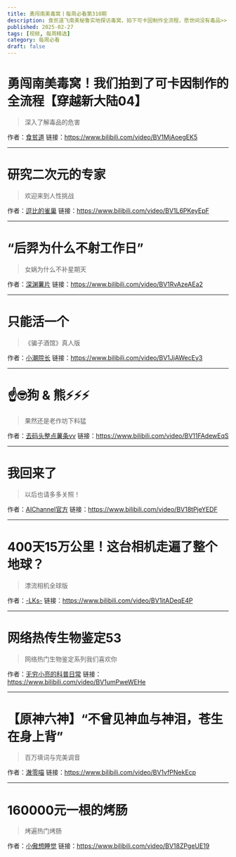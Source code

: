 ```yaml
---
title: 勇闯南美毒窝丨每周必看第310期
description: 食贫道飞南美秘鲁实地探访毒窝，拍下可卡因制作全流程，愿世间没有毒品>>
published: 2025-02-27
tags: [视频, 每周精选]
category: 每周必看
draft: false
---
```


# 勇闯南美毒窝！我们拍到了可卡因制作的全流程【穿越新大陆04】
> 深入了解毒品的危害

作者：[食贫道](https://space.bilibili.com/39627524)
链接：https://www.bilibili.com/video/BV1MjAoegEK5

---

# 研究二次元的专家
> 欢迎来到人性挑战

作者：[逗比的雀巢](https://space.bilibili.com/5294454)
链接：https://www.bilibili.com/video/BV1L6PKeyEpF

---

# “后羿为什么不射工作日”
> 女娲为什么不补星期天

作者：[深渊薯片](https://space.bilibili.com/1284218456)
链接：https://www.bilibili.com/video/BV1RvAzeAEa2

---

# 只能活一个
> 《骗子酒馆》真人版

作者：[小潮院长](https://space.bilibili.com/5970160)
链接：https://www.bilibili.com/video/BV1JjAWecEy3

---

# ☝🤓狗 & 熊⚡⚡⚡
> 果然还是老作坊下料猛

作者：[去码头整点薯条vv](https://space.bilibili.com/132344841)
链接：https://www.bilibili.com/video/BV11FAdewEqS

---

# 我回来了
> 以后也请多多关照！

作者：[AIChannel官方](https://space.bilibili.com/1473830)
链接：https://www.bilibili.com/video/BV18tPjeYEDF

---

# 400天15万公里！这台相机走遍了整个地球？
> 漂流相机全球版

作者：[-LKs-](https://space.bilibili.com/125526)
链接：https://www.bilibili.com/video/BV1itADeqE4P

---

# 网络热传生物鉴定53
> 网络热门生物鉴定系列我们喜欢你

作者：[无穷小亮的科普日常](https://space.bilibili.com/14804670)
链接：https://www.bilibili.com/video/BV1umPweWEHe

---

# 【原神六神】“不曾见神血与神泪，苍生在身上背”
> 百万填词与完美调音

作者：[澈零喵](https://space.bilibili.com/252680534)
链接：https://www.bilibili.com/video/BV1vfPNekEcp

---

# 160000元一根的烤肠
> 烤遍热门烤肠

作者：[小傲想睡觉](https://space.bilibili.com/446430908)
链接：https://www.bilibili.com/video/BV18ZPgeUE19

